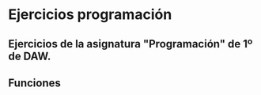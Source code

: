 # Ejercicios programación

## Ejercicios de la asignatura "Programación" de 1º de DAW.

## Funciones

